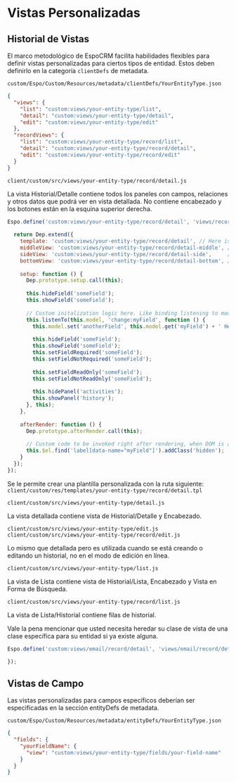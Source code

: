 # Vistas Personalizadas

## Historial de Vistas

El marco metodológico de EspoCRM facilita habilidades flexibles para definir vistas personalizadas para ciertos tipos de entidad. Estos deben definirlo en la categoría `clientDefs` de metadata.

`custom/Espo/Custom/Resources/metadata/clientDefs/YourEntityType.json`

```json
{
  "views": {
    "list": "custom:views/your-entity-type/list",
    "detail": "custom:views/your-entity-type/detail",
    "edit": "custom:views/your-entity-type/edit"
  },
  "recordViews": {
    "list": "custom:views/your-entity-type/record/list",
    "detail": "custom:views/your-entity-type/record/detail",
    "edit": "custom:views/your-entity-type/record/edit"
  }
}
```

`client/custom/src/views/your-entity-type/record/detail.js`

La vista Historial/Detalle contiene todos los paneles con campos, relaciones y otros datos que podrá ver en vista detallada. No contiene encabezado y los botones están en la esquina superior derecha. 

```javascript
Espo.define('custom:views/your-entity-type/record/detail', 'views/record/detail', function (Dep) {
  
  return Dep.extend({
    template: 'custom:views/your-entity-type/record/detail', // Here is your custom template. Omit if you don't need it.
    middleView: 'custom:views/your-entity-type/record/detail-middle', // Here is your custom view. Omit if you don't need it.
    sideView: 'custom:views/your-entity-type/record/detail-side',     // Here is your custom view. Omit if you don't need it.
    bottomView: 'custom:views/your-entity-type/record/detail-bottom', // Here is your custom view. Omit if you don't need it.
    
    setup: function () {
      Dep.prototype.setup.call(this);
      
      this.hideField('someField');
      this.showField('someField');
      
      // Custom initalization logic here. Like binding listening to model changes.
      this.listenTo(this.model, 'change:myField', function () {
        this.model.set('anotherField', this.model.get('myField') + ' Hello');
         
        this.hideField('someField');
        this.showField('someField');
        this.setFieldRequired('someField');
        this.setFieldNotRequired('someField');
        
        this.setFieldReadOnly('someField');
        this.setFieldNotReadOnly('someField');
        
        this.hidePanel('activities');
        this.showPanel('history');
      }, this);
    },
    
    afterRender: function () {
      Dep.prototype.afterRender.call(this);
      
      // Custom code to be invoked right after rendering, when DOM is avaiable.
      this.$el.find('label[data-name="myField"]').addClass('hidden');
    }
  });
});

```

Se le permite crear una plantilla personalizada con la ruta siguiente:
`client/custom/res/templates/your-entity-type/record/detail.tpl`



`client/custom/src/views/your-entity-type/detail.js`

La vista detallada contiene vista de Historial/Detalle y Encabezado.


`client/custom/src/views/your-entity-type/edit.js`
`client/custom/src/views/your-entity-type/record/edit.js`

Lo mismo que detallada pero es utilizada cuando se está creando o editando un historial, no en el modo de edición en línea.


`client/custom/src/views/your-entity-type/list.js`

La vista de Lista contiene vista de Historial/Lista, Encabezado y Vista en Forma de Búsqueda.


`client/custom/src/views/your-entity-type/record/list.js`

La vista de Lista/Historial contiene filas de historial.


Vale la pena mencionar que usted necesita heredar su clase de vista de una clase específica para su entidad si ya existe alguna.

```javascript
Espo.define('custom:views/email/record/detail', 'views/email/record/detail', function (Dep) {

});
```

## Vistas de Campo

Las vistas personalizadas para campos específicos deberían ser especificadas en la sección entityDefs de metadata.

`custom/Espo/Custom/Resources/metadata/entityDefs/YourEntityType.json`



```json
{
  "fields": {
    "yourFieldName": {
      "view": "custom:views/your-entity-type/fields/your-field-name"
    }  
  }
}
```
